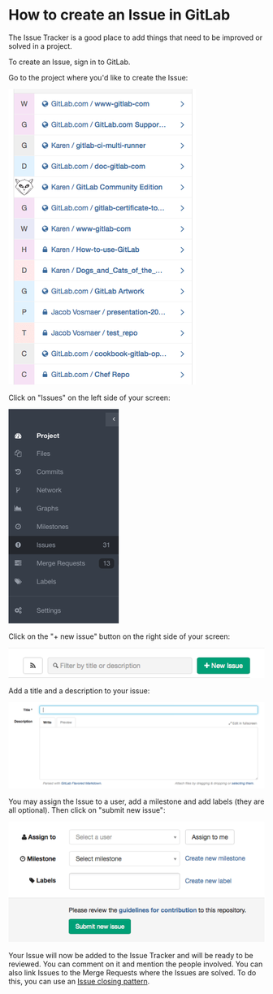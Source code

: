 # How to create an Issue in GitLab

The Issue Tracker is a good place to add things that need to be improved or solved in a project.  

To create an Issue, sign in to GitLab.

Go to the project where you'd like to create the Issue:

![Select a project](basicsimages/select_project.png)

Click on "Issues" on the left side of your screen:

![Issues](basicsimages/issues.png)

Click on the "+ new issue" button on the right side of your screen:

![New issue](basicsimages/new_issue.png)

Add a title and a description to your issue:

![Issue title and description](basicsimages/issue_title.png)

You may assign the Issue to a user, add a milestone and add labels (they are all optional). Then click on "submit new issue":

![Submit new issue](basicsimages/submit_new_issue.png)

Your Issue will now be added to the Issue Tracker and will be ready to be reviewed. You can comment on it and mention the people involved. You can also link Issues to the Merge Requests where the Issues are solved. To do this, you can use an [Issue closing pattern](http://docs.gitlab.com/ce/customization/issue_closing.html).
